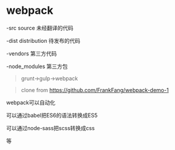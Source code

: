 # webpack

-src source 未经翻译的代码

-dist distribution 待发布的代码

-vendors 第三方代码

-node_modules 第三方包

> grunt->gulp->webpack

> clone from https://github.com/FrankFang/webpack-demo-1

webpack可以自动化

可以通过babel把ES6的语法转换成ES5

可以通过node-sass把scss转换成css

等